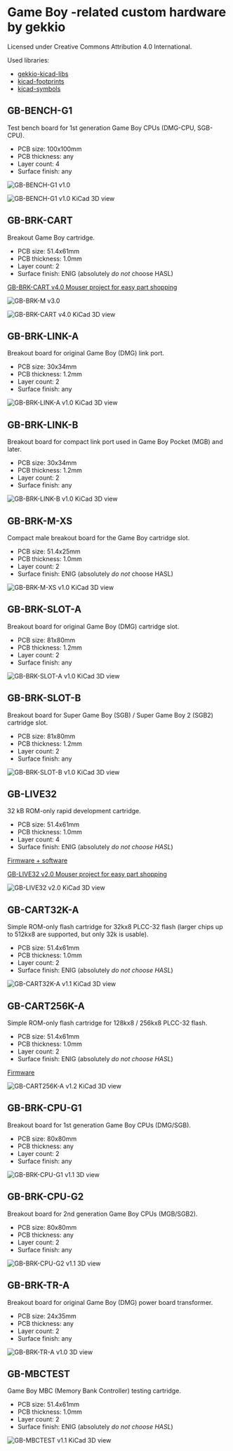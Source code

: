 # Game Boy -related custom hardware by gekkio
Licensed under Creative Commons Attribution 4.0 International.

Used libraries:

* [gekkio-kicad-libs](https://github.com/Gekkio/gekkio-kicad-libs)
* [kicad-footprints](https://github.com/KiCad/kicad-footprints)
* [kicad-symbols](https://github.com/KiCad/kicad-symbols)

## GB-BENCH-G1

Test bench board for 1st generation Game Boy CPUs (DMG-CPU, SGB-CPU).

* PCB size: 100x100mm
* PCB thickness: any
* Layer count: 4
* Surface finish: any

![GB-BENCH-G1 v1.0](GB-BENCH-G1-v1.0.jpg)

![GB-BENCH-G1 v1.0 KiCad 3D view](GB-BENCH-G1.3d.png)

## GB-BRK-CART

Breakout Game Boy cartridge.

* PCB size: 51.4x61mm
* PCB thickness: 1.0mm
* Layer count: 2
* Surface finish: ENIG (absolutely *do not* choose HASL)

[GB-BRK-CART v4.0 Mouser project for easy part shopping](http://www.mouser.com/ProjectManager/ProjectDetail.aspx?AccessID=61700168c3)

![GB-BRK-M v3.0](GB-BRK-M.jpg)

![GB-BRK-CART v4.0 KiCad 3D view](GB-BRK-CART.3d.png)

## GB-BRK-LINK-A

Breakout board for original Game Boy (DMG) link port.

* PCB size: 30x34mm
* PCB thickness: 1.2mm
* Layer count: 2
* Surface finish: any

![GB-BRK-LINK-A v1.0 KiCad 3D view](GB-BRK-LINK-A.3d.png)

## GB-BRK-LINK-B

Breakout board for compact link port used in Game Boy Pocket (MGB) and later.

* PCB size: 30x34mm
* PCB thickness: 1.2mm
* Layer count: 2
* Surface finish: any

![GB-BRK-LINK-B v1.0 KiCad 3D view](GB-BRK-LINK-B.3d.png)

## GB-BRK-M-XS

Compact male breakout board for the Game Boy cartridge slot.

* PCB size: 51.4x25mm
* PCB thickness: 1.0mm
* Layer count: 2
* Surface finish: ENIG (absolutely *do not* choose HASL)

![GB-BRK-M-XS v1.0 KiCad 3D view](GB-BRK-M-XS.3d.png)

## GB-BRK-SLOT-A

Breakout board for original Game Boy (DMG) cartridge slot.

* PCB size: 81x80mm
* PCB thickness: 1.2mm
* Layer count: 2
* Surface finish: any

![GB-BRK-SLOT-A v1.0 KiCad 3D view](GB-BRK-SLOT-A.3d.png)

## GB-BRK-SLOT-B

Breakout board for Super Game Boy (SGB) / Super Game Boy 2 (SGB2) cartridge
slot.

* PCB size: 81x80mm
* PCB thickness: 1.2mm
* Layer count: 2
* Surface finish: any

![GB-BRK-SLOT-B v1.0 KiCad 3D view](GB-BRK-SLOT-B.3d.png)

## GB-LIVE32

32 kB ROM-only rapid development cartridge.

* PCB size: 51.4x61mm
* PCB thickness: 1.0mm
* Layer count: 4
* Surface finish: ENIG (absolutely *do not choose HASL*)

[Firmware + software](https://github.com/Gekkio/gb-live32)

[GB-LIVE32 v2.0 Mouser project for easy part shopping](https://www.mouser.com/ProjectManager/ProjectDetail.aspx?AccessID=16281c67ef)

![GB-LIVE32 v2.0 KiCad 3D view](GB-LIVE32.3d.png)

## GB-CART32K-A

Simple ROM-only flash cartridge for 32kx8 PLCC-32 flash (larger chips up to
512kx8 are supported, but only 32k is usable).

* PCB size: 51.4x61mm
* PCB thickness: 1.0mm
* Layer count: 2
* Surface finish: ENIG (absolutely *do not choose HASL*)

![GB-CART32K-A v1.1 KiCad 3D view](GB-CART32K-A.3d.png)

## GB-CART256K-A

Simple ROM-only flash cartridge for 128kx8 / 256kx8 PLCC-32 flash.

* PCB size: 51.4x61mm
* PCB thickness: 1.0mm
* Layer count: 2
* Surface finish: ENIG (absolutely *do not choose HASL*)

[Firmware](https://github.com/Gekkio/gb-cart256k-a)

![GB-CART256K-A v1.2 KiCad 3D view](GB-CART256K-A.3d.png)

## GB-BRK-CPU-G1

Breakout board for 1st generation Game Boy CPUs (DMG/SGB).

* PCB size: 80x80mm
* PCB thickness: any
* Layer count: 2
* Surface finish: any

![GB-BRK-CPU-G1 v1.1 3D view](GB-BRK-CPU-G1.3d.png)

## GB-BRK-CPU-G2

Breakout board for 2nd generation Game Boy CPUs (MGB/SGB2).

* PCB size: 80x80mm
* PCB thickness: any
* Layer count: 2
* Surface finish: any

![GB-BRK-CPU-G2 v1.1 3D view](GB-BRK-CPU-G2.3d.png)

## GB-BRK-TR-A

Breakout board for original Game Boy (DMG) power board transformer.

* PCB size: 24x35mm
* PCB thickness: any
* Layer count: 2
* Surface finish: any

![GB-BRK-TR-A v1.0 3D view](GB-BRK-TR-A.3d.png)

## GB-MBCTEST

Game Boy MBC (Memory Bank Controller) testing cartridge.

* PCB size: 51.4x61mm
* PCB thickness: 1.0mm
* Layer count: 2
* Surface finish: ENIG (absolutely *do not choose HASL*)

![GB-MBCTEST v1.1 KiCad 3D view](GB-MBCTEST.3d.png)
